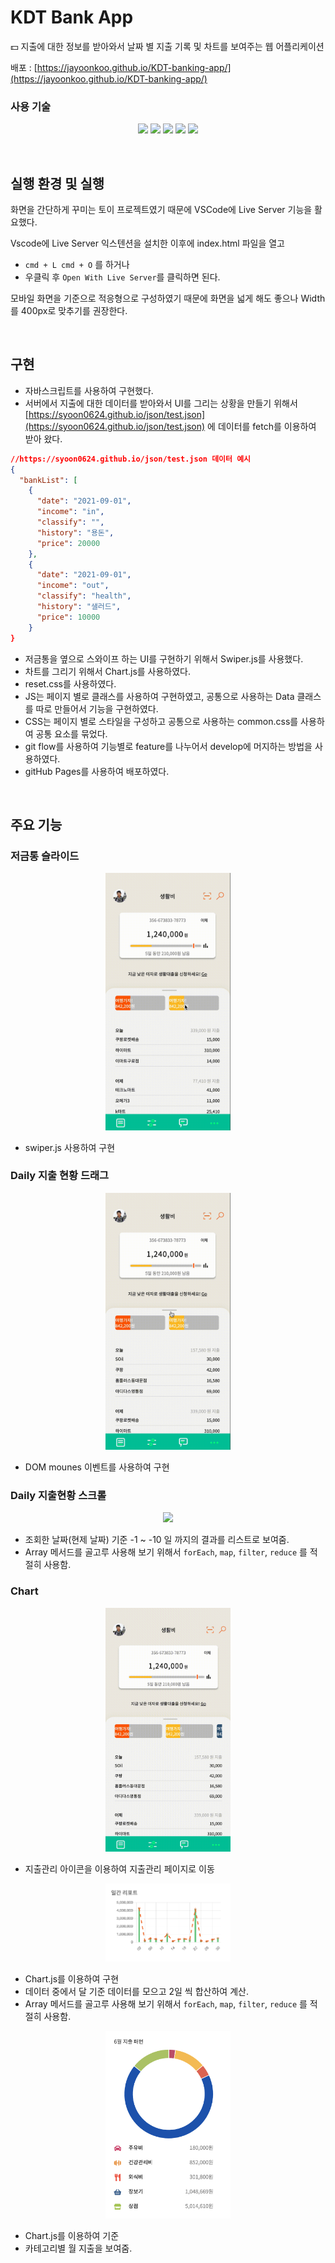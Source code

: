 # KDT Bank App

💵 지출에 대한 정보를 받아와서 날짜 별 지출 기록 및 차트를 보여주는 웹 어플리케이션

배포 : [https://jayoonkoo.github.io/KDT-banking-app/](https://jayoonkoo.github.io/KDT-banking-app/)

### 사용 기술

<p align='center'>
    <img src="https://img.shields.io/badge/Javascript-yellow"/>
    <img src="https://img.shields.io/badge/HTML-red?">
    <img src="https://img.shields.io/badge/CSS-blue?">
    <img src="https://img.shields.io/badge/Swiper.js-green">
    <img src="https://img.shields.io/badge/Chart.js-orange">
</p>

<br />

## 실행 환경 및 실행

화면을 간단하게 꾸미는 토이 프로젝트였기 때문에 VSCode에 Live Server 기능을 활요했다.

Vscode에 Live Server 익스텐션을 설치한 이후에 index.html 파일을 열고

- `cmd + L cmd + O`
  를 하거나
- 우클릭 후 `Open With Live Server`를 클릭하면 된다.

모바일 화면을 기준으로 적응형으로 구성하였기 때문에 화면을 넓게 해도 좋으나 Width를 400px로 맞추기를 권장한다.

<br />

## 구현

- 자바스크립트를 사용하여 구현했다.
- 서버에서 지출에 대한 데이터를 받아와서 UI를 그리는 상황을 만들기 위해서 [https://syoon0624.github.io/json/test.json](https://syoon0624.github.io/json/test.json) 에 데이터를 fetch를 이용하여 받아 왔다.


```json
//https://syoon0624.github.io/json/test.json 데이터 예시
{
  "bankList": [
    {
      "date": "2021-09-01",
      "income": "in",
      "classify": "",
      "history": "용돈",
      "price": 20000
    },
    {
      "date": "2021-09-01",
      "income": "out",
      "classify": "health",
      "history": "샐러드",
      "price": 10000
    }
}
```

- 저금통을 옆으로 스와이프 하는 UI를 구현하기 위해서 Swiper.js를 사용했다.
- 차트를 그리기 위해서 Chart.js를 사용하였다.
- reset.css를 사용하였다.
- JS는 페이지 별로 클래스를 사용하여 구현하였고, 공통으로 사용하는 Data 클래스를 따로 만들어서 기능을 구현하였다.
- CSS는 페이지 별로 스타일을 구성하고 공통으로 사용하는 common.css를 사용하여 공통 요소를 묶었다.
- git flow를 사용하여 기능별로 feature를 나누어서 develop에 머지하는 방법을 사용하였다.
- gitHub Pages를 사용하여 배포하였다.

<br/>

## 주요 기능

### 저금통 슬라이드

<p align="center"><img src="./README/swiper.gif" width="200"></p>

- swiper.js 사용하여 구현

### Daily 지출 현황 드래그

<p align="center"><img src="./README/drag.gif" width="200"></p>

- DOM mounes 이벤트를 사용하여 구현

### Daily 지출현황 스크롤

<p align="center"><img src="./README/scroll_1.gif" width="200"></p>

- 조회한 날짜(현제 날짜) 기준 -1 ~ -10 일 까지의 결과를 리스트로 보여줌.
- Array 메서드를 골고루 사용해 보기 위해서 `forEach`, `map`, `filter`, `reduce` 를 적절히 사용함.

### Chart

<p align="center"><img src="./README/chart.gif" width="200"></p>

- 지출관리 아이콘을 이용하여 지출관리 페이지로 이동

<p align="center"><img src="./README/dailyChart.png" width="200"></p>

- Chart.js를 이용하여 구현
- 데이터 중에서 달 기준 데이터를 모으고 2일 씩 합산하여 계산.
- Array 메서드를 골고루 사용해 보기 위해서 `forEach`, `map`, `filter`, `reduce` 를 적절히 사용함.

<p align="center"><img src="./README/category.png" width="200"></p>

- Chart.js를 이용하여 기준
- 카테고리별 월 지출을 보여줌.
